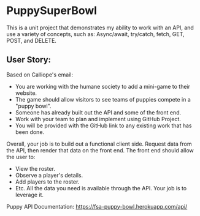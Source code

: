 # PuppySuperBowl

This is a unit project that demonstrates my ability to work with an API, and use a variety of concepts, such as: Async/await, try/catch, fetch, GET, POST, and DELETE.

## User Story:
Based on Calliope's email:
* You are working with the humane society to add a mini-game to their website.
* The game should allow visitors to see teams of puppies compete in a "puppy bowl".
* Someone has already built out the API and some of the front end.
* Work with your team to plan and implement using GitHub Project. 
* You will be provided with the GitHub link to any existing work that has been done. 

Overall, your job is to build out a functional client side. Request data from the API, then render that data on the front end. The front end should allow the user to: 

* View the roster.
* Observe a player's details.
* Add players to the roster.
* Etc.
All the data you need is available through the API. Your job is to leverage it.



Puppy API Documentation: https://fsa-puppy-bowl.herokuapp.com/api/
